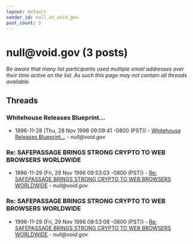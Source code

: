 ```yaml
---
layout: default
sender_id: null_at_void_gov
post_count: 3
---
```


# null<span>@</span>void.gov (3 posts)

_Be aware that many list participants used multiple email addresses over their time active on the list. As such this page may not contain all threads available._

## Threads

### Whitehouse Releases Blueprint...
+ 1996-11-28 (Thu, 28 Nov 1996 09:09:41 -0800 (PST)) - [Whitehouse Releases Blueprint...](/archive/1996/11/7fba70f02482d916b9f9600d4e8aec78d35b84f97cdf7c835ef21cdc129346a9) - _null@void.gov_

### Re: SAFEPASSAGE BRINGS STRONG CRYPTO TO WEB BROWSERS WORLDWIDE
+ 1996-11-29 (Fri, 29 Nov 1996 09:53:03 -0800 (PST)) - [Re: SAFEPASSAGE BRINGS STRONG CRYPTO TO WEB BROWSERS WORLDWIDE](/archive/1996/11/6dc6f024689ac6df9ba699b79e406b508e6835825f481997cc75f86c5f34d506) - _null@void.gov_

### Re: SAFEPASSAGE BRINGS STRONG CRYPTO TO WEB BROWSERS WORLDWIDE
+ 1996-11-29 (Fri, 29 Nov 1996 09:53:08 -0800 (PST)) - [Re: SAFEPASSAGE BRINGS STRONG CRYPTO TO WEB BROWSERS WORLDWIDE](/archive/1996/11/ab1833e3018432d42c8ac2384992e8763921a8ec149ca69301acb89cf38727a5) - _null@void.gov_

